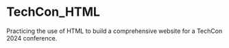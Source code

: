 # TechCon_HTML
Practicing the use of HTML to build a comprehensive website for a TechCon 2024 conference.

